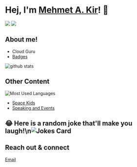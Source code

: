 # Hej, I'm <a href="https://www.linkedin.com/in/mehmetalikir/" target="_blank">Mehmet A. Kir</a>! 👋

<a href= "https://twitter.com/emutheegg"><img src="https://img.icons8.com/color/50/twitter.png"/></a>
<a href= "https://www.linkedin.com/in/mehmetalikir/"><img src="https://img.icons8.com/cute-clipart/50/linkedin.png"/></a>



## About me!

* Cloud Guru 
* <a href="https://www.credly.com/users/mehmet-ali-kir">Badges</a>

<img src="https://github-readme-stats.vercel.app/api/?username=mehmetalikir&show_icons=true&count_private=true&title_color=fffffff&icon_color=000000&text_color=000000" alt="github stats"/>

## Other Content
![Most Used Languages](https://github-readme-stats.vercel.app/api/top-langs/?username=mehmetalikir&theme=blue-green)


* <a href="https://spacekids.com.au">Space Kids</a>
* <a href="https://youtube.com/">Speaking and Events</a>

## 😂 Here is a random joke that'll make you laugh!\n![Jokes Card](https://readme-jokes.vercel.app/api)

## Reach out & connect

[Email](mailto:mehmet@....com.au) 
